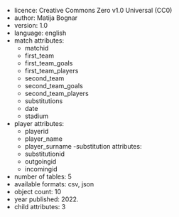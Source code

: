 - licence: Creative Commons Zero v1.0 Universal (CC0)
- author: Matija Bognar
- version: 1.0
- language: english
- match attributes:
	- matchid
	- first_team
	- first_team_goals
	- first_team_players
	- second_team
	- second_team_goals
	- second_team_players
	- substitutions
	- date
	- stadium
- player attributes:
	- playerid
	- player_name
	- player_surname
-substitution attributes:
	- substitutionid
	- outgoingid
	- incomingid
- number of tables: 5
- available formats: csv, json
- object count: 10
- year published: 2022.
- child attributes: 3